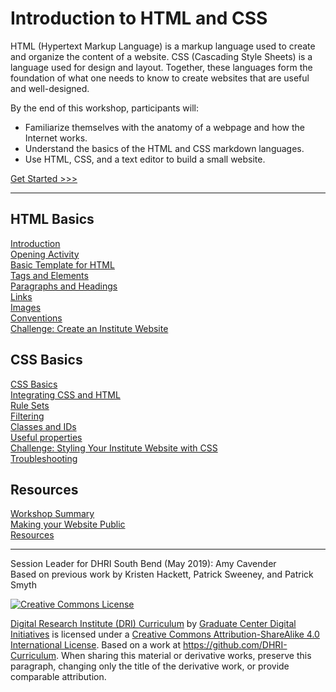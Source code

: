 

# Introduction to HTML and CSS

HTML (Hypertext Markup Language) is a markup language used to create and organize the content of a website. CSS (Cascading Style Sheets) is a language used for design and layout. Together, these languages form the foundation of what one needs to know to create websites that are useful and well-designed.

By the end of this workshop, participants will:

- Familiarize themselves with the anatomy of a webpage and how the Internet works.
- Understand the basics of the HTML and CSS markdown languages.
- Use HTML, CSS, and a text editor to build a small website.

[Get Started >>>](sections/introduction.md)

-----

## HTML Basics

[Introduction](sections/introduction.md)  
[Opening Activity](sections/opening_activity.md)  
[Basic Template for HTML](sections/basic.md)  
[Tags and Elements](sections/elements.md)  
[Paragraphs and Headings](sections/p_and_h.md)  
[Links](sections/links.md)  
[Images](sections/images.md)  
[Conventions](sections/conventions.md)  
[Challenge: Create an Institute Website](sections/create_site.md)  

## CSS Basics

[CSS Basics](sections/css_basic.md)  
[Integrating CSS and HTML](sections/integration.md)  
[Rule Sets](sections/rules.md)  
[Filtering](sections/filter.md)  
[Classes and IDs](sections/classes.md)  
[Useful properties](sections/properties.md)  
[Challenge: Styling Your Institute Website with CSS](sections/creating_stylesheet.md)  
[Troubleshooting](sections/troubleshooting.md)  

## Resources

[Workshop Summary](sections/summary.md)  
[Making your Website Public](sections/public.md)  
[Resources](sections/resource.md)  

-----

Session Leader for DHRI South Bend (May 2019): Amy Cavender  
Based on previous work by Kristen Hackett, Patrick Sweeney, and Patrick Smyth

[![Creative Commons License](https://i.creativecommons.org/l/by-sa/4.0/88x31.png)](http://creativecommons.org/licenses/by-sa/4.0/)

[Digital Research Institute (DRI) Curriculum](http://purl.org/dc/terms/) by [Graduate Center Digital Initiatives](https://gcdi.commons.gc.cuny.edu/) is licensed under a [Creative Commons Attribution-ShareAlike 4.0 International License](http://creativecommons.org/licenses/by-sa/4.0/). Based on a work at <https://github.com/DHRI-Curriculum>. When sharing this material or derivative works, preserve this paragraph, changing only the title of the derivative work, or provide comparable attribution.

